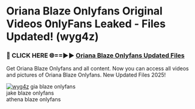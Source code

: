 # Oriana Blaze Onlyfans Original Videos 0nlyFans Leaked - Files Updated! (wyg4z)

<h3>🔴 CLICK HERE 🌐==►► <a href="https://tinyurl.com/3hn5wdd3" rel="nofollow">Oriana Blaze Onlyfans Updated Files</a></h3>

Get Oriana Blaze Onlyfans and all content. Now you can access all videos and pictures of Oriana Blaze Onlyfans. New Updated Files 2025!

[![wyg4z](https://i.imgur.com/4HnBqBT.gif)](https://tinyurl.com/3hn5wdd3)
gia blaze onlyfans<br>
jake blaze onlyfans<br>
athena blaze onlyfans